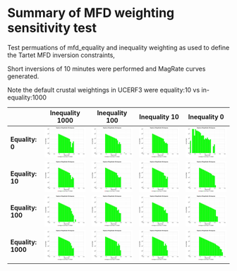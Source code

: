 # Summary of MFD weighting sensitivity test

Test permuations of mfd_equality and inequality weighting as used to define the Tartet MFD inversion
constraints,


Short inversions of 10 minutes were performed and MagRate curves generated.

Note the default crustal weightings in UCERF3 were equality:10 vs in-equality:1000

| | Inequality 1000 | Inequality 100 | Inequality 10 | Inequality 0 |
|-----|-----|-----|-----|----|
| **Equality: 0** | <img src="eq0000_ineq1000/MAG_rates_log_fixed_yscale.png" width=300  > | <img src="eq0000_ineq0100/MAG_rates_log_fixed_yscale.png" width=300 > | <img src="eq0000_ineq0010/MAG_rates_log_fixed_yscale.png" width=300 > | <img src="eq0000_ineq0000/MAG_rates_log_fixed_yscale.png" width=300 /> |
| **Equality: 10** | <img src="eq0010_ineq1000/MAG_rates_log_fixed_yscale.png" width=300  > | <img src="eq0010_ineq0100/MAG_rates_log_fixed_yscale.png" width=300 > | <img src="eq0010_ineq0010/MAG_rates_log_fixed_yscale.png" width=300 > | <img src="eq0010_ineq0000/MAG_rates_log_fixed_yscale.png" width=300 /> |
| **Equality: 100** | <img src="eq0100_ineq1000/MAG_rates_log_fixed_yscale.png" width=300  > | <img src="eq0100_ineq0100/MAG_rates_log_fixed_yscale.png" width=300 > | <img src="eq0100_ineq0100/MAG_rates_log_fixed_yscale.png" width=300 > | <img src="eq0100_ineq0000/MAG_rates_log_fixed_yscale.png" width=300 /> |
| **Equality: 1000** | <img src="eq1000_ineq1000/MAG_rates_log_fixed_yscale.png" width=300  > | <img src="eq1000_ineq0100/MAG_rates_log_fixed_yscale.png" width=300 > | <img src="eq1000_ineq0100/MAG_rates_log_fixed_yscale.png" width=300 > | <img src="eq1000_ineq0000/MAG_rates_log_fixed_yscale.png" width=300 /> |

